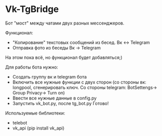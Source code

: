 # Vk-TgBridge
Бот "мост" между чатами двух разных мессенджеров. 

Функционал:
- "Копирование" текстовых сообщений из бесед. Вк <-> Telegram
- Отправка фото из беседы Вк -> Telegram

На этом пока всё, но функционал будет добавляться;)

Для работы бота нужно:
- Создать группу вк и telegram бота
- Включить все нужные функции с двух сторон (со стороны вк: longpool, сгенерировать ключ. Со стороны telegram: BotSettengs-> Group Privacy-> Turn on)
- Ввести все нужные данные в config.py
- Запустить vk_bot.py, после tg_bot.py
Готово!

Используемые библиотеки:
- telebot
- vk_api (pip install vk_api)
